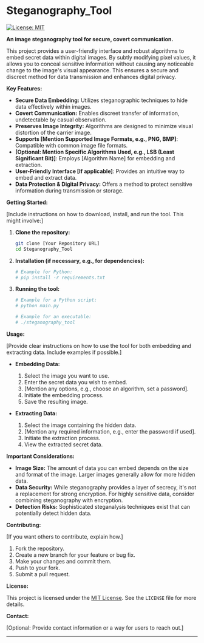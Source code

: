 # Steganography_Tool 

[![License: MIT](https://img.shields.io/badge/License-MIT-yellow.svg)](https://opensource.org/licenses/MIT)

**An image steganography tool for secure, covert communication.** 

This project provides a user-friendly interface and robust algorithms to embed secret data within digital images. By subtly modifying pixel values, it allows you to conceal sensitive information without causing any noticeable change to the image's visual appearance. This ensures a secure and discreet method for data transmission and enhances digital privacy.

**Key Features:**

* **Secure Data Embedding:** Utilizes steganographic techniques to hide data effectively within images.
* **Covert Communication:** Enables discreet transfer of information, undetectable by casual observation.
* **Preserves Image Integrity:** Algorithms are designed to minimize visual distortion of the carrier image.
* **Supports [Mention Supported Image Formats, e.g., PNG, BMP]**: Compatible with common image file formats.
* **[Optional: Mention Specific Algorithms Used, e.g., LSB (Least Significant Bit)]**: Employs [Algorithm Name] for embedding and extraction.
* **User-Friendly Interface [If applicable]**: Provides an intuitive way to embed and extract data.
* **Data Protection & Digital Privacy:** Offers a method to protect sensitive information during transmission or storage.

**Getting Started:**
 
[Include instructions on how to download, install, and run the tool. This might involve:]

1.  **Clone the repository:**
    ```bash
    git clone [Your Repository URL]
    cd Steganography_Tool
    ```
2.  **Installation (if necessary, e.g., for dependencies):**
    ```bash
    # Example for Python:
    # pip install -r requirements.txt
    ```
3.  **Running the tool:**
    ```bash
    # Example for a Python script:
    # python main.py
    ```
    ```bash
    # Example for an executable:
    # ./steganography_tool
    ```

**Usage:**

[Provide clear instructions on how to use the tool for both embedding and extracting data. Include examples if possible.]

* **Embedding Data:**
    1.  Select the image you want to use.
    2.  Enter the secret data you wish to embed.
    3.  [Mention any options, e.g., choose an algorithm, set a password].
    4.  Initiate the embedding process.
    5.  Save the resulting image.

* **Extracting Data:**
    1.  Select the image containing the hidden data.
    2.  [Mention any required information, e.g., enter the password if used].
    3.  Initiate the extraction process.
    4.  View the extracted secret data.

**Important Considerations:**

* **Image Size:** The amount of data you can embed depends on the size and format of the image. Larger images generally allow for more hidden data.
* **Data Security:** While steganography provides a layer of secrecy, it's not a replacement for strong encryption. For highly sensitive data, consider combining steganography with encryption.
* **Detection Risks:** Sophisticated steganalysis techniques exist that can potentially detect hidden data.

**Contributing:**

[If you want others to contribute, explain how.]

1.  Fork the repository.
2.  Create a new branch for your feature or bug fix.
3.  Make your changes and commit them.
4.  Push to your fork.
5.  Submit a pull request.

**License:**

This project is licensed under the [MIT License](LICENSE). See the `LICENSE` file for more details.

**Contact:**

[Optional: Provide contact information or a way for users to reach out.]

---
